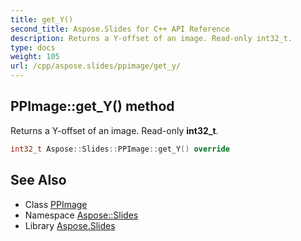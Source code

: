```yaml
---
title: get_Y()
second_title: Aspose.Slides for C++ API Reference
description: Returns a Y-offset of an image. Read-only int32_t.
type: docs
weight: 105
url: /cpp/aspose.slides/ppimage/get_y/
---
```

## PPImage::get_Y() method


Returns a Y-offset of an image. Read-only **int32_t**.

```cpp
int32_t Aspose::Slides::PPImage::get_Y() override
```

## See Also

* Class [PPImage](./)
* Namespace [Aspose::Slides](../)
* Library [Aspose.Slides](../../)